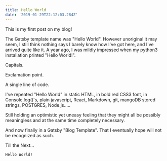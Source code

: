 ```yaml
---
title: Hello World
date: '2019-01-29T22:12:03.284Z'
---
```


This is my first post on my blog! 

The Gatsby template name was "Hello World". However unoriginal it may seem, I still think nothing says I barely know how I've got here, and I've arrived quite like it. 
A year ago, I was mildly impressed when my python3 installation printed "Hello World!".

Capitals. 

Exclamation point. 

A single line of code. 

I've repeated "Hello World" in static HTML, in bold red CSS3 font, in Console.log()'s, plain javascript, React, Markdown, git, mangoDB stored strings, POSTGRES, Node.js..... 

Still holding an optimistic yet uneasy feeling that they might all be possibly meaningless and at the same time completely necessary.

And now finally in a Gatsby "Blog Template". That I eventually hope will not be recognized as such.  

Till the Next...

	
~~~~
Hello World!
~~~~
